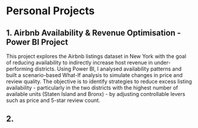 # Personal Projects

## 1. Airbnb Availability & Revenue Optimisation - Power BI Project
This project explores the Airbnb listings dataset in New York with the goal of reducing availability to indirectly increase host revenue in under-performing districts. Using Power BI, I analysed availability patterns and built a scenario-based What-If analysis to simulate changes in price and review quality. 
The objective is to identify strategies to reduce excess listing availability - particularly in the two districts with the highest number of available units (Staten Island and Bronx) - by adjusting controllable levers such as price and 5-star review count.

## 2. 
